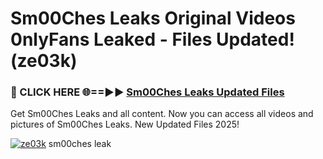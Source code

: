 # Sm00Ches Leaks Original Videos 0nlyFans Leaked - Files Updated! (ze03k)

<h3>🔴 CLICK HERE 🌐==►► <a href="https://tinyurl.com/3hn5wdd3" rel="nofollow">Sm00Ches Leaks Updated Files</a></h3>

Get Sm00Ches Leaks and all content. Now you can access all videos and pictures of Sm00Ches Leaks. New Updated Files 2025!

[![ze03k](https://i.imgur.com/4HnBqBT.gif)](https://tinyurl.com/3hn5wdd3)
sm00ches leak